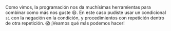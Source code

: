 Como vimos, la programación nos da muchísimas herramientas para combinar como más nos guste :smiley:. En este caso pudiste usar un condicional `si` con la negación en la condición, y procedimientos con repetición dentro de otra repetición. :scream: ¡Veamos qué más podemos hacer!

